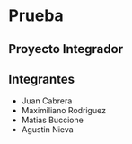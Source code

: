 # Prueba
## Proyecto Integrador
## Integrantes
- Juan Cabrera
- Maximiliano Rodriguez
- Matias Buccione
- Agustin Nieva
